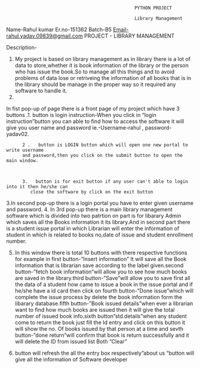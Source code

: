                                                     PYTHON PROJECT

                                                    Library Management


Name-Rahul kumar
Er.no-151362
Batch-B5
Email-rahul.yadav.09839@gmail.com
PROJECT - LIBRARY  MANAGEMENT

Description-



1.	My project is based on library management as in library there is a lot of data to store,whether it is book information of the library or the person who has issue the book.So to manage all this things and to avoid problems of data lose or retriveing the information of all books that is in the library should be manage in the proper way so it required any software to handle it.
2.	   

In fist pop-up of page there is a front page of my project which have  3  buttons .1.  button is login instruction-When you click in “login instruction”button you can able to find  how to access the software it will give you user name and password ie.-Username-rahul  , password-yadav02.                                                         


 
          2 .   button is LOGIN button which will open one new portal to write username                 
          and password,then you click on the submit button to open the main window.



          3.   button is for exit button if any user can't able to login into it then he/she can        
             close the software by click on the exit button
 3.In second pop-up there is a login portal you have to enter given username and password.
4.	In 3rd pop-up there is a main library management software which is divided into two patrtion on part is for libarary Admin which saves all the Books information it its library.And in second part there is a student issue portal in which Librarian will enter the information of student in which is related to books no,date of issue and student enrollment number.





5.	In this window there is total 10 buttons with there respective functions for example in first button-”Insert information” It will save all the Book information that is librarian save according to the label given.second button-”fetch book information”will allow you to see how much books are saved in the library.third button-”Save”will allow you to save first all the data of a student how came to issue a book in the issue portal and if he/she have a id card then click on  fourth button-”Done issue”which will complete the issue process by delete the book information form the libarary database.fifth button-”Book issued details”when  ever a librarian want to find how much books are issued then it will give the total number of issued book info.sixth button”std.details”when any student come to return the book just fill the Id entry and click on this button it will show the no. Of books issued by that person at a time and sevth button-”done return”will confirm that book is return successfully and it will delete the ID from issued list Both “Clear”






6.	 button will refresh the all the entry box respectively”about us “button will give all the information of Software developer  
